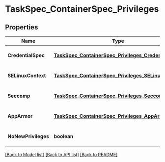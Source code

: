 # TaskSpec_ContainerSpec_Privileges

## Properties
Name | Type | Description | Notes
------------ | ------------- | ------------- | -------------
**CredentialSpec** | [**TaskSpec_ContainerSpec_Privileges_CredentialSpec**](TaskSpec_ContainerSpec_Privileges_CredentialSpec.md) |  | [optional] [default to null]
**SELinuxContext** | [**TaskSpec_ContainerSpec_Privileges_SELinuxContext**](TaskSpec_ContainerSpec_Privileges_SELinuxContext.md) |  | [optional] [default to null]
**Seccomp** | [**TaskSpec_ContainerSpec_Privileges_Seccomp**](TaskSpec_ContainerSpec_Privileges_Seccomp.md) |  | [optional] [default to null]
**AppArmor** | [**TaskSpec_ContainerSpec_Privileges_AppArmor**](TaskSpec_ContainerSpec_Privileges_AppArmor.md) |  | [optional] [default to null]
**NoNewPrivileges** | **boolean** |  | [optional] [default to null]

[[Back to Model list]](../README.md#documentation-for-models) [[Back to API list]](../README.md#documentation-for-api-endpoints) [[Back to README]](../README.md)


